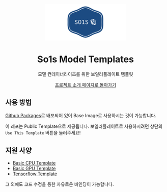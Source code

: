 <div align="center">

<img src="https://raw.githubusercontent.com/so1s/.github/main/static/logo.png" alt="So1s Logo" width="50%" />

# So1s Model Templates

모델 컨테이너라이즈를 위한 보일러플레이트 템플릿

[프로젝트 소개 페이지로 돌아가기](https://github.com/so1s)
  
</div>

## 사용 방법

[Github Packages](https://github.com/so1s/so1s-model-template/pkgs/container/model-templates)로 배포되어 있어 Base Image로 사용하시는 것이 가능합니다.

이 레포는 Public Template으로 제공됩니다. 보일러플레이트로 사용하시려면 상단의 `Use This Template` 버튼을 눌러주세요!

## 지원 사양
- [Basic CPU Template](https://github.com/so1s/so1s-model-template/tree/cpu)
- [Basic GPU Template](https://github.com/so1s/so1s-model-template/tree/gpu)
- [Tensorflow Template](https://github.com/so1s/so1s-model-template/tree/tensorflow)

그 외에도 코드 수정을 통한 자유로운 바인딩이 가능합니다.
